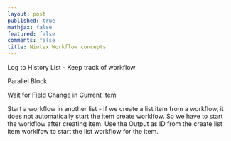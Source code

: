 ```yaml
---
layout: post
published: true
mathjax: false
featured: false
comments: false
title: Nintex Workflow concepts
---
```


Log to History List  - Keep track of workflow


Parallel Block

Wait for Field Change in Current Item

Start a workflow in another list - If we create a list item from a workflow, it does not automatically start the item create worklfow. So we have to start the workflow after creating item. Use the Output as ID from the create list item worklfow to start the list workflow for the item.




